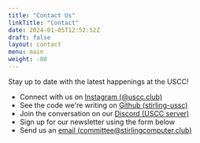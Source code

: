 ```yaml
---
title: "Contact Us"
linkTitle: "Contact"
date: 2024-01-05T12:52:52Z
draft: false
layout: contact
menu: main
weight: -80
---
```


Stay up to date with the latest happenings at the USCC!

<!--more-->

* Connect with us on [Instagram (@uscc.club)](https://www.instagram.com/uscc.club/)
* See the code we're writing on [Github (stirling-ussc)](https://github.com/stirling-ussc)
* Join the conversation on our [Discord (USCC server)](https://discord.gg/DZnAvAnhKD)
* Sign up for our newsletter using the form below
* Send us an [email (committee@stirlingcomputer.club)](mailto:committee@stirlingcomputer.club)
